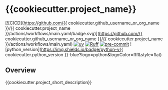 # {{cookiecutter.project_name}}
[![CICD](https://github.com/{{ cookiecutter.github_username_or_org_name }}/{{ cookiecutter.project_name }}/actions/workflows/main.yaml/badge.svg)](https://github.com/{{ cookiecutter.github_username_or_org_name }}/{{ cookiecutter.project_name }}/actions/workflows/main.yaml)
[![uv](https://img.shields.io/endpoint?url=https://raw.githubusercontent.com/astral-sh/uv/main/assets/badge/v0.json)](https://github.com/astral-sh/uv)
[![Ruff](https://img.shields.io/endpoint?url=https://raw.githubusercontent.com/charliermarsh/ruff/main/assets/badge/v2.json)](https://github.com/astral-sh/ruff)
[![pre-commit](https://img.shields.io/badge/pre--commit-enabled-brightgreen?logo=pre-commit&logoColor=white&style=flat)](https://github.com/pre-commit/pre-commit)
![python_version](https://img.shields.io/badge/python-v{{ cookiecutter.python_version }}-blue?logo=python&logoColor=fff&style=flat)

## Overview

{{cookiecutter.project_short_description}}
